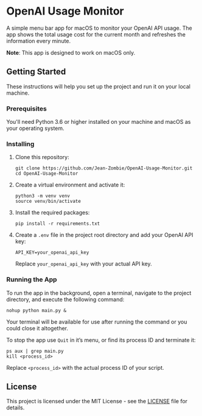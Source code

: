 # OpenAI Usage Monitor

A simple menu bar app for macOS to monitor your OpenAI API usage. The app shows the total usage cost for the current month and refreshes the information every minute.

**Note**: This app is designed to work on macOS only.

## Getting Started

These instructions will help you set up the project and run it on your local machine.

### Prerequisites

You'll need Python 3.6 or higher installed on your machine and macOS as your operating system.

### Installing

1. Clone this repository:

   ```
   git clone https://github.com/Jean-Zombie/OpenAI-Usage-Monitor.git
   cd OpenAI-Usage-Monitor
   ```

2. Create a virtual environment and activate it:

   ```
   python3 -m venv venv
   source venv/bin/activate
   ```

3. Install the required packages:

   `pip install -r requirements.txt`

4. Create a `.env` file in the project root directory and add your OpenAI API key:

   `API_KEY=your_openai_api_key`

   Replace `your_openai_api_key` with your actual API key.

### Running the App

To run the app in the background, open a terminal, navigate to the project directory, and execute the following command:

`nohup python main.py &`

Your terminal will be available for use after running the command or you could close it altogether.

To stop the app use `Quit` in it’s menu, or find its process ID and terminate it:

```
ps aux | grep main.py
kill <process_id>
```

Replace `<process_id>` with the actual process ID of your script.

## License

This project is licensed under the MIT License - see the [LICENSE](LICENSE) file for details.

